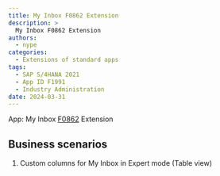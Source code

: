 ```yaml
---
title: My Inbox F0862 Extension
description: >
  My Inbox F0862 Extension
authors:
  - nype
categories:
  - Extensions of standard apps
tags:
  - SAP S/4HANA 2021
  - App ID F1991
  - Industry Administration
date: 2024-03-31
---
```


<!-- more -->

App: My Inbox [F0862]( https://fioriappslibrary.hana.ondemand.com/sap/fix/externalViewer/#/detail/Apps(%27F0862%27)/S23OP ) Extension

## Business scenarios

1. Custom columns for My Inbox in Expert mode (Table view)







